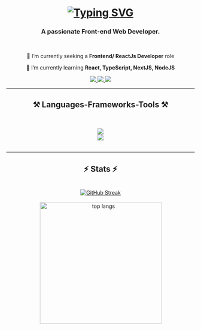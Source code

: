 <!--### Hi there 👋 -->

<h1 align="center">
  <a href="https://git.io/typing-svg">
    <img src="https://readme-typing-svg.demolab.com?font=Fira+Code&weight=600&size=30&duration=4000&pause=500&color=2296F7&center=true&random=false&width=500&lines=Hi+there👋;I'm+Akshay+Sharma!" alt="Typing SVG" />
  </a>
</h1>

<h3 align="center">
  A passionate Front-end Web Developer.
</h3>
<br />

<div align="center">
 
 🔭 I’m currently seeking a **Frontend/ ReactJs Developer** role
 
 🌱 I’m currently learning **React, TypeScript, NextJS, NodeJS**

</div>

<div align="center"> 
  <a href="mailto:akshaysharma.2993@gmail.com">
    <img src="https://img.shields.io/badge/Gmail-333333?style=for-the-badge&logo=gmail&logoColor=red" />
  </a>
  <a href="https://www.linkedin.com/in/akshay-sharmaaa/" target="_blank">
    <img src="https://img.shields.io/badge/LinkedIn-0077B5?style=for-the-badge&logo=linkedin&logoColor=white" target="_blank" />
  </a>
  <a href="https://salesp07.github.io" target="_blank">
     <img src="https://img.shields.io/badge/Portfolio-FF5722?style=for-the-badge&logo=todoist&logoColor=white" target="_blank" />
  </a>
</div>

<hr/>
 
<h2 align="center">⚒️ Languages-Frameworks-Tools ⚒️</h2>
<br/>
<br/>
<div align="center">
    <img src="https://skillicons.dev/icons?i=html,css,bootstrap,mui,vscode,github,figma,tailwind,git" /><br/>
    <img src="https://skillicons.dev/icons?i=javascript,typescript,firebase,mongodb,java,postman,jquery,laravel" />
  <br/>
</div>

<br/>
<hr/>
<h2 align="center">⚡ Stats ⚡</h2>
<br>
<div align=center>
  <a href="https://git.io/streak-stats">
    <img src="https://streak-stats.demolab.com?user=akshay2993&theme=dark" alt="GitHub Streak" />
  </a>
  
  <!-- <a href="https://git.io/streak-stats">
      <img width=390 src="https://github-readme-stats.vercel.app/api?username=akshay2993&count_private=true&show_icons=true&theme=react&rank_icon=github&border_radius=10" alt="readme stats" />
  </a> -->
  <br/>
  <br/>
  <img width=325 align="center" src="https://github-readme-stats-salesp07.vercel.app/api/top-langs/?username=akshay2993&hide=HTML&langs_count=8&layout=compact&theme=react&border_radius=10&size_weight=0.5&count_weight=0.5&exclude_repo=github-readme-stats" alt="top langs" />

</div>

<br/>
<!--
**akshay2993/akshay2993** is a ✨ _special_ ✨ repository because its `README.md` (this file) appears on your GitHub profile.

Here are some ideas to get you started:

- 🔭 I’m currently working on ...
- 🌱 I’m currently learning ...
- 👯 I’m looking to collaborate on ...
- 🤔 I’m looking for help with ...
- 💬 Ask me about ...
- 📫 How to reach me: ...
- 😄 Pronouns: ...
- ⚡ Fun fact: ...
-->
